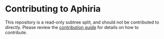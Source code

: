 # Contributing to Aphiria

This repository is a read-only subtree split, and should not be contributed to directly.  Please review the [contribution guide](https://www.aphiria.com/docs/1.x/contributing.html) for details on how to contribute.
